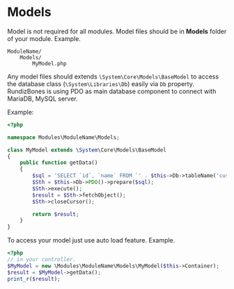 # Models

Model is not required for all modules. Model files should be in **Models** folder of your module. Example.

```
ModuleName/
    Models/
        MyModel.php
```

Any model files should extends `\System\Core\Models\BaseModel` to access the database class (`\System\Libraries\Db`) easily via `Db` property.<br>
RundizBones is using PDO as main database component to connect with MariaDB, MySQL server.

Example:

```php
<?php

namespace Modules\ModuleName\Models;

class MyModel extends \System\Core\Models\BaseModel
{
    public function getData()
    {
        $sql = 'SELECT `id`, `name` FROM `' . $this->Db->tableName('customers') . '` ORDER BY `id` LIMIT 0, 1';
        $Sth = $this->Db->PDO()->prepare($sql);
        $Sth->execute();
        $result = $Sth->fetchObject();
        $Sth->closeCursor();

        return $result;
    }
}
```

To access your model just use auto load feature. Example.

```php
<?php
// in your controller.
$MyModel = new \Modules\ModuleName\Models\MyModel($this->Container);
$result = $MyModel->getData();
print_r($result);
```